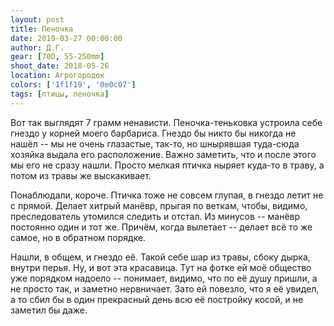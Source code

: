 ```yaml
---
layout: post
title: Пеночка
date: 2019-03-27 00:00:00
author: Д.Г.
gear: [70D, 55-250mm]
shoot_date: 2018-05-26
location: Агрогородок
colors: ['1f1f19', '0e0c07']
tags: [птицы, пеночка]
---
```

Вот так выглядят 7 грамм ненависти. Пеночка-теньковка устроила себе гнездо у корней моего барбариса. Гнездо бы никто бы никогда не нашёл -- мы не очень глазастые, так-то, но шнырявшая туда-сюда хозяйка выдала его расположение. Важно заметить, что и после этого мы его не сразу нашли. Просто мелкая птичка ныряет куда-то в траву, а потом из травы же выскакивает.

Понаблюдали, короче. Птичка тоже не совсем глупая, в гнездо летит не с прямой. Делает хитрый манёвр, прыгая по веткам, чтобы, видимо, преследователь утомился следить и отстал. Из минусов -- манёвр постоянно один и тот же. Причём, когда вылетает -- делает всё то же самое, но в обратном порядке.

Нашли, в общем, и гнездо её. Такой себе шар из травы, сбоку дырка, внутри перья. Ну, и вот эта красавица. Тут на фотке ей моё общество уже порядком надоело -- понимает, видимо, что по её душу пришли, а не просто так, и заметно нервничает. Зато ей повезло, что я её увидел, а то сбил бы в один прекрасный день всю её постройку косой, и не заметил бы даже.
